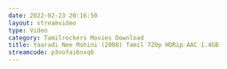 ```yaml
---
date: 2022-02-23 20:16:50
layout: streamvideo
type: Video
category: Tamilrockers Movies Download
title: Yaaradi Nee Mohini (2008) Tamil 720p HDRip AAC 1.4GB
streamcode: p3nofai6nxq6
---
```

